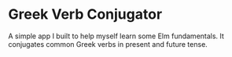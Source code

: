 # Greek Verb Conjugator

A simple app I built to help myself learn some Elm fundamentals. It conjugates common Greek verbs in present and future tense.